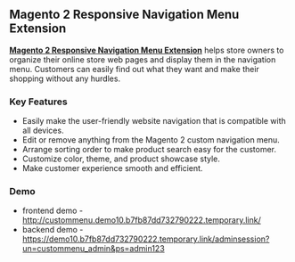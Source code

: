 <body>
	<main>
		<div class="content-wrapper">
			<div class="content-inner">
				<h2>Magento 2 Responsive Navigation Menu Extension</h2>
				<p><strong><a href="https://www.mageants.com/responsive-navigation-menu-extension-for-magento-2.html">Magento 2 Responsive Navigation Menu Extension</a></strong> helps store owners to organize their online store web pages and display them in the navigation menu. Customers can easily find out what they want and make their shopping without any hurdles.</p>
				<div class="features-wrapper">
					<h3>Key Features</h3>
					<ul>
						<li>Easily make the user-friendly website navigation that is compatible with all devices.</li>
						<li>Edit or remove anything from the Magento 2 custom navigation menu.</li>
						<li>Arrange sorting order to make product search easy for the customer.</li>
						<li>Customize color, theme, and product showcase style.</li>
						<li>Make customer experience smooth and efficient.</li>
					</ul>
				</div>
				<div class="more-features">
					<h3>Demo</h3>
					<ul>
						<li>frontend demo - <a href="http://custommenu.demo10.b7fb87dd732790222.temporary.link/">http://custommenu.demo10.b7fb87dd732790222.temporary.link/</a></li>
						<li>backend demo - <a href="https://demo10.b7fb87dd732790222.temporary.link/adminsession?un=custommenu_admin&ps=admin123">https://demo10.b7fb87dd732790222.temporary.link/adminsession?un=custommenu_admin&ps=admin123</a></li>
					</ul>
				</div>
			</div>
		</div>
	</main>
</body>
